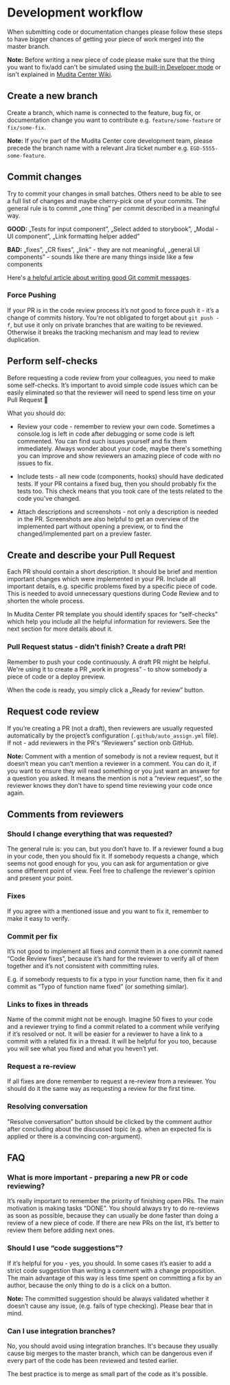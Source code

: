 # Development workflow

When submitting code or documentation changes please follow these steps to have bigger chances of getting your piece of work merged into the master branch.

**Note:** Before writing a new piece of code please make sure that the thing you want to fix/add can't be simulated using [the built-in Developer mode](quickstart.md#enable-developer-mode-inside-the-application) or isn't explained in [Mudita Center Wiki](https://github.com/mudita/mudita-center/wiki).

## Create a new branch

Create a branch, which name is connected to the feature, bug fix, or documentation change you want to contribute e.g. `feature/some-feature` or `fix/some-fix`.

**Note:** If you're part of the Mudita Center core development team, please precede the branch name with a relevant Jira ticket number e.g. `EGD-5555-some-feature`.

## Commit changes

Try to commit your changes in small batches. Others need to be able to see a full list of changes and maybe cherry-pick one of your commits. The general rule is to commit „one thing” per commit described in a meaningful way.

**GOOD:** „Tests for input component”, „Select added to storybook”, „Modal - UI component”, „Link formatting helper added”

**BAD:** „fixes”, „CR fixes”, „link” - they are not meaningful, „general UI components” - sounds like there are many things inside like a few components

Here's [a helpful article about writing good Git commit messages](https://chris.beams.io/posts/git-commit/).

### Force Pushing

If your PR is in the code review process it’s not good to force push it - it’s a change of commits history. You're not obligated to forget about `git push -f`, but use it only on private branches that are waiting to be reviewed. Otherwise it breaks the tracking mechanism and may lead to review duplication.

## Perform self-checks

Before requesting a code review from your colleagues, you need to make some self-checks. It’s important to avoid simple code issues which can be easily eliminated so that the reviewer will need to spend less time on your Pull Request :muscle:

What you should do:

- Review your code - remember to review your own code. Sometimes a console.log is left in code after debugging or some code is left commented. You can find such issues yourself and fix them immediately. Always wonder about your code, maybe there's something you can improve and show reviewers an amazing piece of code with no issues to fix.

- Include tests - all new code (components, hooks) should have dedicated tests. If your PR contains a fixed bug, then you should probably fix the tests too. This check means that you took care of the tests related to the code you've changed.

- Attach descriptions and screenshots - not only a description is needed in the PR. Screenshots are also helpful to get an overview of the implemented part without opening a preview, or to find the changed/implemented part on a preview faster.

## Create and describe your Pull Request

Each PR should contain a short description. It should be brief and mention important changes which were implemented in your PR. Include all important details, e.g. specific problems fixed by a specific piece of code. This is needed to avoid unnecessary questions during Code Review and to shorten the whole process.

In Mudita Center PR template you should identify spaces for “self-checks” which help you include all the helpful information for reviewers. See the next section for more details about it.

### Pull Request status - didn’t finish? Create a draft PR!

Remember to push your code continuously. A draft PR might be helpful. We're using it to create a PR „work in progress” - to show somebody a piece of code or a deploy preview.

When the code is ready, you simply click a „Ready for review” button.

## Request code review

If you’re creating a PR (not a draft), then reviewers are usually requested automatically by the project’s configuration (`.github/auto_assign.yml` file). If not - add reviewers in the PR's “Reviewers” section onb GitHub.

**Note:** Comment with a mention of somebody is not a review request, but it doesn’t mean you can’t mention a reviewer in a comment. You can do it, if you want to ensure they will read something or you just want an answer for a question you asked. It means the mention is not a “review request”, so the reviewer knows they don’t have to spend time reviewing your code once again.

## Comments from reviewers

### Should I change everything that was requested?

The general rule is: you can, but you don’t have to. If a reviewer found a bug in your code, then you should fix it. If somebody requests a change, which seems not good enough for you, you can ask for argumentation or give some different point of view. Feel free to challenge the reviewer's opinion and present your point.

### Fixes

If you agree with a mentioned issue and you want to fix it, remember to make it easy to verify.

### Commit per fix

It’s not good to implement all fixes and commit them in a one commit named “Code Review fixes”, because it’s hard for the reviewer to verify all of them together and it’s not consistent with committing rules.

E.g. if somebody requests to fix a typo in your function name, then fix it and commit as “Typo of function name fixed” (or something similar).

### Links to fixes in threads

Name of the commit might not be enough. Imagine 50 fixes to your code and a reviewer trying to find a commit related to a comment while verifying if it’s resolved or not. It will be easier for a reviewer to have a link to a commit with a related fix in a thread. It will be helpful for you too, because you will see what you fixed and what you heven’t yet.

### Request a re-review

If all fixes are done remember to request a re-review from a reviewer. You should do it the same way as requesting a review for the first time.

### Resolving conversation

"Resolve conversation” button should be clicked by the comment author after concluding about the discussed topic (e.g. when an expected fix is applied or there is a convincing con-argument).

## FAQ

### What is more important - preparing a new PR or code reviewing?

It’s really important to remember the priority of finishing open PRs. The main motivation is making tasks “DONE”. You should always try to do re-reviews as soon as possible, because they can usually be done faster than doing a review of a new piece of code. If there are new PRs on the list, it’s better to review them before adding next ones.

### Should I use “code suggestions”?

If it’s helpful for you - yes, you should. In some cases it’s easier to add a strict code suggestion than writing a comment with a change proposition. The main advantage of this way is less time spent on committing a fix by an author, because the only thing to do is a click on a button.

**Note:** The committed suggestion should be always validated whether it doesn’t cause any issue, (e.g. fails of type checking). Please bear that in mind.

### Can I use integration branches?

No, you should avoid using integration branches. It's because they usually cause big merges to the master branch, which can be dangerous even if every part of the code has been reviewed and tested earlier.

The best practice is to merge as small part of the code as it's possible.
